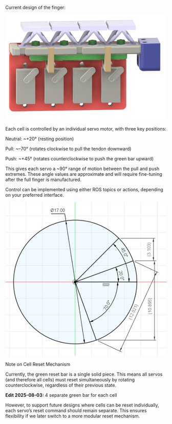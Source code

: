 Current design of the finger:

![](./yechan_four_servo_control/pictures/servo.png)

Each cell is controlled by an individual servo motor, with three key positions:

Neutral: ~+20° (resting position)

Pull: ~–70° (rotates clockwise to pull the tendon downward)

Push: ~+45° (rotates counterclockwise to push the green bar upward)

This gives each servo a ~90° range of motion between the pull and push extremes. These angle values are approximate and will require fine-tuning after the full finger is manufactured.

Control can be implemented using either ROS topics or actions, depending on your preferred interface.

![](./yechan_four_servo_control/pictures/degreeofrotation.png)

Note on Cell Reset Mechanism

Currently, the green reset bar is a single solid piece. This means all servos (and therefore all cells) must reset simultaneously by rotating counterclockwise, regardless of their previous state.

**Edit 2025-08-03:** 4 separate green bar for each cell

However, to support future designs where cells can be reset individually, each servo’s reset command should remain separate. This ensures flexibility if we later switch to a more modular reset mechanism.

